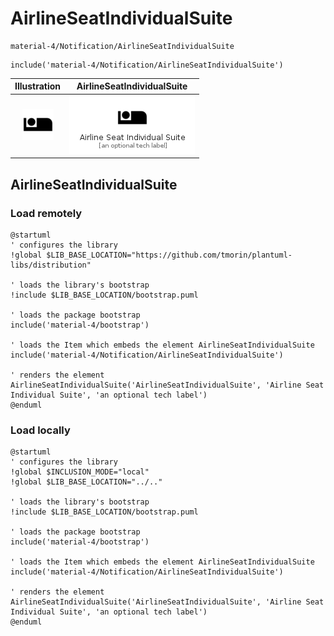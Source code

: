 # AirlineSeatIndividualSuite


```text
material-4/Notification/AirlineSeatIndividualSuite
```

```text
include('material-4/Notification/AirlineSeatIndividualSuite')
```



| Illustration | AirlineSeatIndividualSuite |
| :---: | :---: |
| ![illustration for Illustration](../../material-4/Notification/AirlineSeatIndividualSuite.png) | ![illustration for AirlineSeatIndividualSuite](../../material-4/Notification/AirlineSeatIndividualSuite.Local.png) |




## AirlineSeatIndividualSuite

### Load remotely
```plantuml
@startuml
' configures the library
!global $LIB_BASE_LOCATION="https://github.com/tmorin/plantuml-libs/distribution"

' loads the library's bootstrap
!include $LIB_BASE_LOCATION/bootstrap.puml

' loads the package bootstrap
include('material-4/bootstrap')

' loads the Item which embeds the element AirlineSeatIndividualSuite
include('material-4/Notification/AirlineSeatIndividualSuite')

' renders the element
AirlineSeatIndividualSuite('AirlineSeatIndividualSuite', 'Airline Seat Individual Suite', 'an optional tech label')
@enduml
```

### Load locally
```plantuml
@startuml
' configures the library
!global $INCLUSION_MODE="local"
!global $LIB_BASE_LOCATION="../.."

' loads the library's bootstrap
!include $LIB_BASE_LOCATION/bootstrap.puml

' loads the package bootstrap
include('material-4/bootstrap')

' loads the Item which embeds the element AirlineSeatIndividualSuite
include('material-4/Notification/AirlineSeatIndividualSuite')

' renders the element
AirlineSeatIndividualSuite('AirlineSeatIndividualSuite', 'Airline Seat Individual Suite', 'an optional tech label')
@enduml
```


